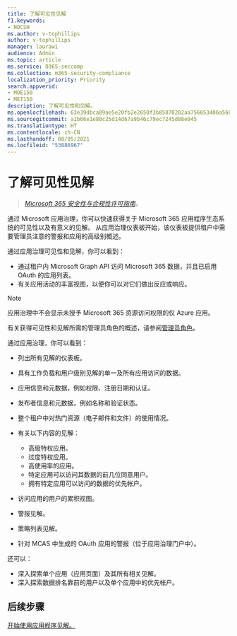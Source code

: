 ```yaml
---
title: 了解可见性见解
f1.keywords:
- NOCSH
ms.author: v-tophillips
author: v-tophillips
manager: laurawi
audience: Admin
ms.topic: article
ms.service: O365-seccomp
ms.collection: m365-security-compliance
localization_priority: Priority
search.appverid:
- MOE150
- MET150
description: 了解可见性和见解。
ms.openlocfilehash: 63e39dbca89ae5e20fb2e2650f3b85878202aa756653406a568515951a876ea4
ms.sourcegitcommit: a1b66e1e80c25d14d67a9b46c79ec7245d88e045
ms.translationtype: HT
ms.contentlocale: zh-CN
ms.lasthandoff: 08/05/2021
ms.locfileid: "53886967"
---
```

# <a name="learn-about-visibility-and-insights"></a>了解可见性见解

>*[Microsoft 365 安全性与合规性许可指南](https://aka.ms/ComplianceSD)。*

通过 Microsoft 应用治理，你可以快速获得关于 Microsoft 365 应用程序生态系统的可见性以及有意义的见解。 从应用治理仪表板开始，该仪表板提供租户中需要管理员注意的警报和应用的高级别概述。

通过应用治理可见性和见解，你可以看到：

- 通过租户内 Microsoft Graph API 访问 Microsoft 365 数据，并且已启用 OAuth 的应用列表。
- 有关应用活动的丰富视图，以便你可以对它们做出反应或响应。

>[!Note]
>应用治理中不会显示未授予 Microsoft 365 资源访问权限的仅 Azure 应用。
>

有关获得可见性和见解所需的管理员角色的概述，请参阅[管理员角色](app-governance-get-started.md#administrator-roles)。

通过应用治理，你可以看到：

- 列出所有见解的仪表板。
- 具有工作负载和用户级别见解的单一及所有应用访问的数据。
- 应用信息和元数据，例如权限、注册日期和认证。
- 发布者信息和元数据，例如名称和验证状态。
- 整个租户中对热门资源（电子邮件和文件）的使用情况。
- 有关以下内容的见解：

  - 高级特权应用。
  - 过度特权应用。
  - 高使用率的应用。
  - 特定应用可以访问其数据的前几位同意用户。
  - 拥有特定应用可以访问的数据的优先帐户。

- 访问应用的用户的累积视图。
- 警报见解。
- 策略列表见解。
<!--
- Policies created in MCAS in the app governance portal.
-->
- 针对 MCAS 中生成的 OAuth 应用的警报（位于应用治理门户中）。

还可以：

- 深入探索单个应用（应用页面）及其所有相关见解。
- 深入探索数据排名靠前的用户以及单个应用中的优先帐户。

## <a name="next-step"></a>后续步骤

[开始使用应用程序见解。](app-governance-visibility-insights-get-started.md)
